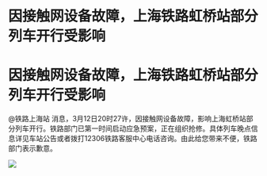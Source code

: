 # 因接触网设备故障，上海铁路虹桥站部分列车开行受影响

# 因接触网设备故障，上海铁路虹桥站部分列车开行受影响

@铁路上海站
消息，3月12日20时27许，因接触网设备故障，影响上海虹桥站部分列车开行。铁路部门已第一时间启动应急预案，正在组织抢修。具体列车晚点信息详见车站公告或者拨打12306铁路客服中心电话咨询。由此给您带来不便，铁路部门表示歉意。

![](https://inews.gtimg.com/om_bt/OhWMPEIxNf9hPkyrLq5ncBHlpmdG9jy-R2BQkpRrrTyfoAA/1000)


